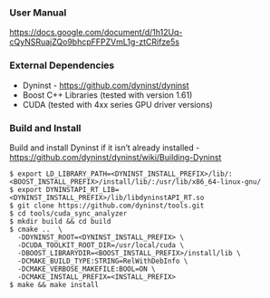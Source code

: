 ### User Manual
https://docs.google.com/document/d/1h12Uq-cQyNSRuajZQo9bhcpFFPZVmL1g-ztCRifze5s

### External Dependencies
* Dyninst - https://github.com/dyninst/dyninst
* Boost C++ Libraries (tested with version 1.61)
* CUDA (tested with 4xx series GPU driver versions)

### Build and Install

Build and install Dyninst if it isn’t already installed - https://github.com/dyninst/dyninst/wiki/Building-Dyninst
```
$ export LD_LIBRARY_PATH=<DYNINST_INSTALL_PREFIX>/lib/:<BOOST_INSTALL_PREFIX>/install/lib/:/usr/lib/x86_64-linux-gnu/
$ export DYNINSTAPI_RT_LIB=<DYNINST_INSTALL_PREFIX>/lib/libdyninstAPI_RT.so
$ git clone https://github.com/dyninst/tools.git
$ cd tools/cuda_sync_analyzer
$ mkdir build && cd build
$ cmake ..  \
  -DDYNINST_ROOT=<DYNINST_INSTALL_PREFIX> \
  -DCUDA_TOOLKIT_ROOT_DIR=/usr/local/cuda \
  -DBOOST_LIBRARYDIR=<BOOST_INSTALL_PREFIX>/install/lib \
  -DCMAKE_BUILD_TYPE:STRING=RelWithDebInfo \
  -DCMAKE_VERBOSE_MAKEFILE:BOOL=ON \
  -DCMAKE_INSTALL_PREFIX=<INSTALL_PREFIX>
$ make && make install
```
